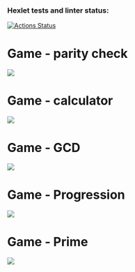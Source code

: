 ### Hexlet tests and linter status:
[![Actions Status](https://github.com/TuPi4Ok/java-project-61/workflows/hexlet-check/badge.svg)](https://github.com/TuPi4Ok/java-project-61/actions)
# Game - parity check
<a href="https://asciinema.org/a/9dV48mvNMISY3oKRRaqE76beM" target="_blank"><img src="https://asciinema.org/a/9dV48mvNMISY3oKRRaqE76beM.svg" /></a>
# Game - calculator
<a href="https://asciinema.org/a/GM0ALxrSbi0bL0tpWzrfoLoDh" target="_blank"><img src="https://asciinema.org/a/GM0ALxrSbi0bL0tpWzrfoLoDh.svg" /></a>
# Game - GCD
<a href="https://asciinema.org/a/CNfEtSlf3XxQHH6k23sPv5sLI" target="_blank"><img src="https://asciinema.org/a/CNfEtSlf3XxQHH6k23sPv5sLI.svg" /></a>
# Game - Progression
<a href="https://asciinema.org/a/OoXkuKCYn06oN9FnKWaRr1tmy" target="_blank"><img src="https://asciinema.org/a/OoXkuKCYn06oN9FnKWaRr1tmy.svg" /></a>
# Game - Prime
<a href="https://asciinema.org/a/eu7tT76mX359Gpkm6PTu2RvTp" target="_blank"><img src="https://asciinema.org/a/eu7tT76mX359Gpkm6PTu2RvTp.svg" /></a>
